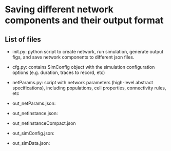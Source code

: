 # Saving different network components and their output format 
## List of files

- init.py: python script to create network, run simulation, generate output figs, and save network components to different json files.

- cfg.py: contains SimConfig object with the simulation configuration options (e.g. duration, traces to record, etc)

- netParams.py: script with network parameters (high-level abstract specifications), including populations, cell properties, connectivity rules, etc

- out_netParams.json:

- out_netInstance.json: 

- out_netInstanceCompact.json

- out_simConfig.json:

- out_simData.json: